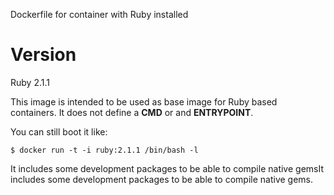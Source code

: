 Dockerfile for container with Ruby installed

# Version

Ruby 2.1.1

This image is intended to be used as base image for Ruby based containers. It does not define a **CMD** or
and **ENTRYPOINT**.

You can still boot it like:

    $ docker run -t -i ruby:2.1.1 /bin/bash -l

It includes some development packages to be able to compile native gemsIt includes some development packages to be able to compile native gems.
